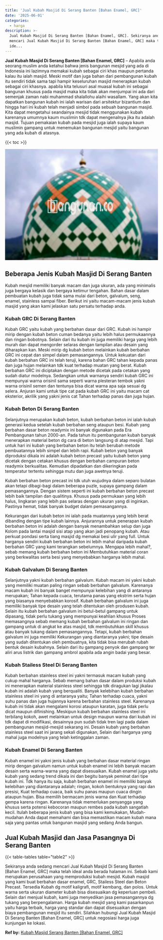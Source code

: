 ```yaml
---
title: 'Jual Kubah Masjid Di Serang Banten [Bahan Enamel, GRC]'
date: '2025-06-01'
categories:
  - harga
description: >-
  Jual Kubah Masjid Di Serang Banten [Bahan Enamel, GRC]. Sekiranya anda sedang
  mencari Jual Kubah Masjid Di Serang Banten [Bahan Enamel, GRC] maka telah
  ide...
---
```


**Jual Kubah Masjid Di Serang Banten \[Bahan Enamel, GRC\]** – Apabila anda seorang muslim anda ketahui bahwa jenis bangunan mesjid yang ada di Indonesia ini lazimnya memakai kubah sebagai ciri khas maupun pertanda kalau itu ialah masjid. Meski motif dan juga bahan dari pembangunan kubah itu sendiri tidak sama tapi hampir keseluruhan masjid menerapkan kubah sebagai ciri khasnya. apabila kita telusuri asal muasal kubah ini sebagai bangunan khusus pada masjid maka kita tidak akan menjumpai ini ada dari semenjak zaman nabi muhammad shalallohu alaihi wasallam. Yang akan kita dapatkan bangunan kubah ini ialah warisan dari arsitektur bizantium dan hingga hari ini kubah telah menjadi simbol pada sebuah bangunan masjid. Kita dapat mengetahui seandainya mesjid tidak menggunakan kubah karenanya umumnya kaum muslimin tdk dapat mengenalnya jika itu adalah masjid. Tujuan pemakaian kubah pada mesjid juga ialah supaya kaum muslimin gampang untuk menemukan bangunan mesjid yaitu bangunan yang ada kubah di atasnya.

{{< toc >}}

![Jual Kubah Masjid Di Serang Banten [Bahan Enamel, GRC]](/images/jual-kubah-masjid-07.png)

## Beberapa Jenis Kubah Masjid Di Serang Banten

Kubah mesjid memiliki banyak macam dan juga ukuran, ada yang minimalis juga bergaya kelasik dan bergaya ketimur tengahan. Bahan dasar dalam pembuatan kubah juga tidak sama mulai dari beton, galvalum, seng, enamel, stainless sampai fiber. Berikut ini yaitu macam-macam jenis kubah masjid yang akan kami jelaskan satu persatu terhadap anda.

### Kubah GRC Di Serang Banten

Kubah GRC yaitu kubah yang berbahan dasar dari GRC. Kubah ini hampir mirip dengan kubah beton cuman bedanya yaitu lebih halus permukaannya dan ringan bobotnya. Selain dari itu kubah ini juga memiliki harga yang lebih murah dan dapat mengorder selaras dengan tampilan atau desain yang diharapkan kan. Meski mirip dg kubah beton melainkan kubah berbahan GRC ini cepat dan simpel dalam pemasangannya. Untuk kekuatan dari kubah berbahan GRC ini telah teruji, karena bahan GRC tahan kepada panas dan juga hujan melainkan tdk kuat terhadap muatan yang berat. Kubah berbahan GRC ini diciptakan dengan metode dicetak pada cetakan yang sudah diatur modelnya. Sedangkan untuk warnanya sendiri kubah GRC ini mempunyai warna orisinil sama seperti warna plesteran tembok yakni warna orisinil semen dan tentunya bisa dicat warna apa saja sesuai dg selera. Anjuran kami untuk tipe cat pada kubah GRC ini yaitu macam cat eksterior, akrilik yang yakni jenis cat Tahan terhadap panas dan juga hujan.

### Kubah Beton Di Serang Banten

Selanjutnya merupakan kubah beton, kubah berbahan beton ini ialah kubah generasi kedua setelah kubah berbahan seng ataupun besi. Kubah yang berbahan dasar beton readymix ini banyak digunakan pada Era Pembangunan tahun 2000-an. Pada tahun itu pembangunan kubah banyak menerapkan material beton dg cara di beton langsung di atap mesjid. Tapi untuk hari ini kubah yang berbahan beton itu telah berubah metode pembuatannya lebih simpel dan lebih rapi. Kubah beton yang banyak diproduksi dikala ini adalah kubah beton precast yaitu kubah beton yang dicetak dengan cetakan khusus dengan berbahan campuran beton readymix berkualitas. Kemudian dipadatkan dan dikeringkan pada temperatur tertentu sehingga mutu dan juga awetnya teruji.

Kubah berbahan beton precast ini tdk utuh wujudnya dalam separo bulatan akan tetapi dibagi-bagi dalam beberapa puzle, supaya gampang dalam pemasangannya. Dengan sistem seperti ini kubah berbahan beton precast lebih baik tampilan dan qualitinya. Khusus pada permukaan yang lebih halus, lingkaran yang lebih pas selaras dengan ukuran yang di inginkan. Pastinya hemat, tidak banyak budget dalam pemasangannya.

Kekurangan dari kubah beton ini ialah pada muatannya yang lebih berat dibanding dengan tipe kubah lainnya. Anjurannya untuk penerapan kubah berbahan beton ini adalah dengan banyak menambahkan selup dan juga Kolom pada lantai masjid sisi atap yang akan jadi penopang kubah. Atau perkuat pondasi serta tiang masjid dg memakai besi ulir yang full. Untuk harganya sendiri kubah berbahan beton ini lebih mahal daripada kubah berbahan GRC yang kami terangkan sebelumnya. Mengapa lebih mahal?, sebab memang kubah berbahan beton ini Membutuhkan material coran yang berkwalitas serta besi yang menyebabkan harganya lebih mahal.

### Kubah Galvalum Di Serang Banten

Selanjutnya yakni kubah berbahan galvalum. Kubah macam ini yakni kubah yang memiliki muatan paling ringan sebab berbahan galvalum. Karenanya macam kubah ini banyak banget mempunyai kelebihan yang di antaranya merupakan; Tahan kepada cuaca, terutama panas yang ekstrim serta hujan yang biasanya menyebabkan korosif. Kubah berbahan galvalum ini juga memiliki banyak tipe desain yang telah ditentukan oleh produsen kubah. Selain itu kubah berbahan galvalum ini betul-betul gampang untuk dipasang, tidak perlu tukang yang mempunyai keahlian khusus Proses memasangnya sebab memang kubah berbahan galvalum ini ringan dan gampang untuk di angkat ke atas masjid, tdk membutuhkan skill khusus atau banyak tukang dalam pemasangannya. Tetapi, kubah berbahan galvalum ini juga memiliki Kekurangan yang diantaranya yakni; tipe desain yang sudah ditentukan oleh pembuatnya, kita tidak bisa merubah rubah bentuk desain kubahnya. Selain dari itu gampang penyok dan gampang ter aliri arus listrik dan gampang ambrol apabila ada angin badai yang besar.

### Kubah Stailess Steel Di Serang Banten

Kubah berbahan stainless steel ini yakni termasuk macam kubah yang cukup mahal harganya. Sebab memang bahan dasar dalam produksi kubah ini menerapkan material stainless steel sehingga tdk diragukan lagi jikalau kubah ini adalah kubah yang berqualiti. Banyak kelebihan kubah berbahan stainless steel ini yang di antaranya yaitu; Tahan terhadap cuaca, yakni suhu panas dan juga hujannya karena berbahan stainless steel. Karenanya kubah ini tidak akan mengalami korosi ataupun karatan, juga tidak perlu dicat maupun difinishing. Meskipun kubah berbahan stainless steel ini terbilang kokoh, awet melainkan untuk design maupun warna dari kubah ini tdk dapat di modifikasi, desainnya pun sudah tidak tren lagi pada dalam pembangunan mesjid-mesjid sekarang ini. Desain kubah yang berbahan stainless steel saat ini jarang sekali digunakan, Selain dari harganya yang mahal juga modelnya yang telah ketinggalan zaman.

### Kubah Enamel Di Serang Banten

Kubah enamel ini yakni jenis kubah yang berbahan dasar material ringan mirip dengan galvalum namun untuk kubah enamel ini lebih banyak macam desain serta warna-warna yang dapat disesuaikan. Kubah enamel juga yaitu kubah yang sedang trend dikala ini dan begitu banyak peminat dari tipe kubah ini. Tdk hanya itu saja, kubah berbahan enamel ini memiliki banyak kelebihan yang diantaranya adalah; ringan, kokoh bentuknya yang rapi dan presisi, Kuat terhadap cuaca, baik suhu panas maupun cuaca dingin ataupun hujan. Bisa memilih bermacam jenis warna dan Kuat terhadap gempa karena ringan. Karenanya tidak memerlukan penyangga yang khusus serta potensi kebocoran maupun rembes pada kubah sangatlah kecil. Itulah beberapa jenis kubah yang bisa kami kemukakan, Mudah-mudahan Anda dapat memahami dan bisa memastikan macam kubah mana saja yang pantas untuk bangunan masjid yang sedang Anda bangun.

## Jual Kubah Masjid dan Jasa Pasangnya Di Serang Banten

{{< table-tables table="table2" >}}

Sekiranya anda sedang mencari Jual Kubah Masjid Di Serang Banten \[Bahan Enamel, GRC\] maka telah ideal anda berada halaman ini. Sebab kami merupakan perusahaan yang memproduksi kubah mesjid. Kubah masjid yang kami buat berbahan dasar enamel, GRC, Stailess Steel dan Beton Precast. Tersedia Kubah dg motif kaligrafi, motif kembang, dan polos. Untuk warna serta ukuran diameter kubah bisa disesuaikan dg keperluan pembeli. Selain dari menjual kubah, kami juga menyedikan jasa pemasangannya dg tukang yang berpengalaman. Harga kubah mesjid yang kami pasarkanpun yaitu harga terbaik, harga yang standar dan dapat disesuaikan dengan biaya pembangunan mesjid itu sendiri. Silahkan hubungi Jual Kubah Masjid Di Serang Banten \[Bahan Enamel, GRC\] untuk negosiasi harga juga kunjungan ke lokasi.

**Ref by:** [Kubah Masjid Serang Banten [Bahan Enamel, GRC]](https://id.wikipedia.org/wiki/Kubah)
